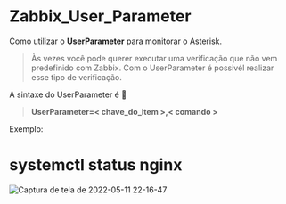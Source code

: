 # Zabbix_User_Parameter
Como utilizar o **UserParameter** para monitorar o Asterisk.
> Às vezes você pode querer executar uma verificação  que não vem predefinido com Zabbix.
> Com o UserParameter é possivél realizar esse tipo de verificação.



A sintaxe do UserParameter é  :eyes:


> **UserParameter=< chave_do_item >,< comando >**
>  
> 
  Exemplo:
  
  
# systemctl status nginx

 
![Captura de tela de 2022-05-11 22-16-47](https://user-images.githubusercontent.com/102430464/173480800-864678bb-d0e8-42b0-a796-1eaa89ccb927.png)
